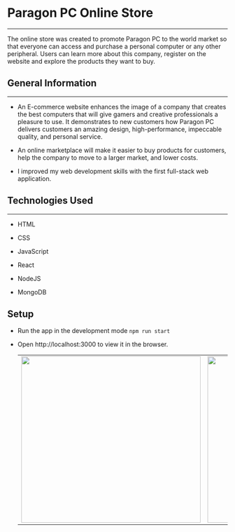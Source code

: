 <h1>Paragon PC Online Store</h1>
<hr><p>The online store was created to promote Paragon PC to the world market so that everyone can access and purchase a personal computer or any other peripheral. Users can learn more about this company, register on the website and explore the products they want to buy.</p><h2>General Information</h2>
<hr><ul>
<li>An E-commerce website enhances the image of a company that creates the best computers that will give gamers and creative professionals a pleasure to use. It demonstrates to new customers how Paragon PC delivers customers an amazing design, high-performance, impeccable quality, and personal service.</li>
</ul><ul>
<li>An online marketplace will make it easier to buy products for customers, help the company to move to a larger market, and lower costs.</li>
</ul><ul>
<li>I improved my web development skills with the first full-stack web application.</li>
</ul><h2>Technologies Used</h2>
<hr><ul>
<li>HTML</li>
</ul><ul>
<li>CSS</li>
</ul><ul>
<li>JavaScript</li>
</ul><ul>
<li>React</li>
</ul><ul>
<li>NodeJS</li>
</ul><ul>
<li>MongoDB</li>
</ul><h2>Setup</h2>
</ul><ul>
<li>Run the app in the development mode <code>npm run start</code></li>
<p>
<li>Open http://localhost:3000 to view it in the browser.</li>

<table>
  <tr>
    <td valign="top">
      <img src="https://user-images.githubusercontent.com/64171964/204113632-d5725396-ab5f-462d-8d2a-b8b396ea7ef9.png" width="410" height="380">
    </td>
    <td valign="top">
      <img src="https://user-images.githubusercontent.com/64171964/204113642-3ffff363-6b6b-4cc1-8695-0379f529a572.png" width="410" height="380">
    </td>
    <td valign="top">
      <img src="https://user-images.githubusercontent.com/64171964/204113648-6b1daab2-6032-43db-8917-d3c6e9f97b3b.png" width="410" height="380">
    </td>
    <td valign="top">
      <img src="https://user-images.githubusercontent.com/64171964/204113660-08b8cdd5-9e8f-436e-a39d-cc2c88485090.png" width="410" height="380">
    </td>
    <td valign="top">
      <img src="https://user-images.githubusercontent.com/64171964/204113685-04bd26b3-76fc-446a-b4c7-ecae8de674b5.png" width="410" height="380">
    </td>
    <td valign="top">
      <img src="https://user-images.githubusercontent.com/64171964/204113697-cb342454-4f00-48cf-a2a6-9f1a5f307044.png" width="410" height="380">
    </td>
    <td valign="top">
      <img src="https://user-images.githubusercontent.com/64171964/204113705-f7f57f7c-b906-422b-bed9-1b3277742f46.png" width="410" height="380">
    </td>
    <td valign="top">
      <img src="https://user-images.githubusercontent.com/64171964/204113709-daa6d1c8-34bf-4631-b1c6-7bc994af1e5a.png" width="410" height="380">
    </td>
    <td valign="top">
      <img src="https://user-images.githubusercontent.com/64171964/204113723-c0a33159-04a1-4f84-859b-39e9f2d89e4a.png" width="410" height="380">
    </td>
    <td valign="top">
      <img src="https://user-images.githubusercontent.com/64171964/204113727-9d46e76e-ec84-4346-a9ae-726040d69259.png" width="410" height="380">
    </td>
    <td valign="top">
      <img src="https://user-images.githubusercontent.com/64171964/204113735-1299f993-d436-48e1-9abb-c9e78ffb0ca4.png" width="410" height="380">
    </td>
    <td valign="top">
      <img src="" width="410" height="380">
    </td>
  </tr>
</table>
